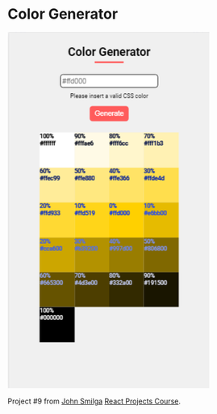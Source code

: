 # Color Generator

<img src="./docs/9-color-generator.png" width="400"/>

Project #9 from [John Smilga](https://github.com/john-smilga) [React Projects Course](https://www.udemy.com/course/react-tutorial-and-projects-course/).
